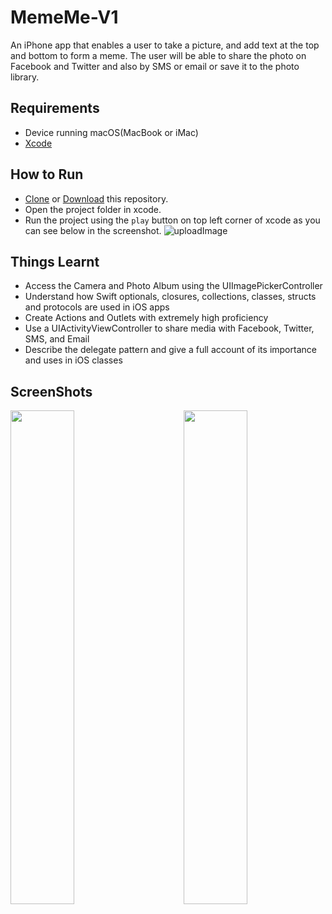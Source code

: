 # MemeMe-V1
An iPhone app that enables a user to take a picture, and add text at the top and bottom to form a meme. The user will be able to share the photo on Facebook and Twitter and also by SMS or email or save it to the photo library.

## Requirements

 * Device running macOS(MacBook or iMac) 
 * [Xcode](https://developer.apple.com/xcode/)

## How to Run
* [Clone](https://github.com/sagarchoudhary96/MemeMe-V1.git) or [Download](https://github.com/sagarchoudhary96/MemeMe-V1/archive/master.zip) this repository.
* Open the project folder in xcode.
* Run the project using the `play` button on top left corner of xcode as you can see below in the screenshot.
![uploadImage](https://user-images.githubusercontent.com/16102594/47867185-cfba0b80-de26-11e8-9d0a-910189baffa5.png)

## Things Learnt

* Access the Camera and Photo Album using the UIImagePickerController
* Understand how Swift optionals, closures, collections, classes, structs and protocols are used in iOS apps
* Create Actions and Outlets with extremely high proficiency
* Use a UIActivityViewController to share media with Facebook, Twitter, SMS, and Email
* Describe the delegate pattern and give a full account of its importance and uses in iOS classes

## ScreenShots
<img src="https://user-images.githubusercontent.com/16102594/47867639-13f9db80-de28-11e8-9579-7ada2a02e963.png" width="45%" align="left"/>
<img src="https://user-images.githubusercontent.com/16102594/47867651-1b20e980-de28-11e8-9c5e-948e9e5abc91.png" width="45%" align="right" />
